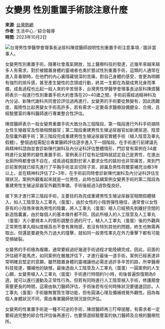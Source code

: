 # 女變男 性別重置手術該注意什麼

**來源**: [台灣熱網](https://www.taiwanhot.net/news/1048810/%E4%BE%AF%E5%8F%8B%E5%AE%9C%E6%8E%A8%E5%B1%85%E4%BD%8F%E6%94%BF%E7%AD%96+%E5%96%8A%E5%B1%85%E4%BD%8F%E6%AD%A3%E7%BE%A9120%E8%90%AC%E6%88%B6%E3%80%81%E6%8E%A8%E8%A1%8C%E5%85%AC%E5%9C%B0%E5%9C%B0%E4%B8%8A%E6%AC%8A%E4%BD%8F%E5%AE%85)  
**作者**: 生活中心／綜合報導  
**時間**: 2023年10月2日  

![台灣男性學醫學會理事長泌尿科陳煜醫師說明性別重置手術注意事項／圖非當事人。](https://s.yimg.com/ny/api/res/1.2/OeK5pUyPuzcpYhLOaCiTtw--/YXBwaWQ9aGlnaGxhbmRlcjt3PTk2MDtoPTYyOTtjZj13ZWJw/https://media.zenfs.com/ko/taiwanhot.net.tw/28d8ef3149974ebfe238eab0587b8439)

女變男性別重置手術，隨著社會風氣開放，加上醫療科技的發達，近幾年來越來越多人有需求，對於被錯置身體的靈魂者也勇於嘗試性別重置手術，這類的人通常在進入青春期時，在他們的內心裏隱藏很深的苦痛，對自己身體的感受，會更為明顯有強烈的排斥感，甚至產生變性的念頭或行動，終其一生都在為變成男兒身而準備，成長過程也比起一般人來的辛苦很多，台灣男性學醫學會理事長泌尿科陳煜醫師表示一般進行性別重置手術大約會落在20~40歲之間，手術前需經過精神科及內分泌、新陳代謝科共同會診評估過再進行，女變男的手術要從無變有，因此困難度、風險性比起男變女手術高許多，若有需求一定要尋求醫療設備健全、合規，且經驗豐富的專科醫師進行專業整合性評估。

陳煜醫師表示一般女變男重置手術大致分為三個階段，第一階段進行外科手術摘除女性生殖器官及性徵相關器官；第二階段重建男性生殖泌尿器官如新建尿道、陰莖及陰囊外觀手術；第三階段完成重建男性生殖泌尿器官實體手術（植入陰莖及睪丸假體）。整個過程需配合專業醫師評估逐步進入下一個階段。在手術進行前建議先與精神科諮詢並會診新陳代謝科及內分泌科評估整體情形，門診曾有案例在34歲時進行女變男的變性重置手術，案例表示打從有記憶時就認定自己是男性，在進出女廁所時都會很不自在，成長過程面對於家人要求女性的裝扮也非常痛苦，來到門診前案例就已經先進行了平胸手術並且切除子宮、卵巢及男性荷爾蒙補充治療3年以上，並在精神科評估了2~3年，在手術前同時會診新陳代謝科及內分泌科評估生理狀況，案例外觀看起來就是一位男性，此時也延續案例女變男手術的第二階段為重建男性生殖泌尿器官外觀而準備，手術後經過3週恢復良好。

接下來才進行第三階段手術，主要目的為完成重建男性生殖泌尿器官相關假體植入，如人工陰莖及人工睪丸（蛋蛋），由於女性的小陰唇彈性極佳，通常會以女性原有的小陰唇來做為男性的陰囊，將人工睪丸（蛋蛋）植入已經預先剝離好空間的新造陰囊裏，由於每個人的基本條件都不同，因此所植入的人工陰莖及人工睪丸（蛋蛋）大小要視本人的情形調整合適的尺寸。植入人工睪丸（蛋蛋）後的外觀與正常男性睪丸相似度極高也不會有異物感，若沒有特別其他的問題，終生也無需再取出，但還是要避免外力過大的撞擊，就如同一般男性睪丸在外力重擊下都有可能受損破裂。

女變男的手術極為複雜，通常要經過好幾道手術過程才能陸續完成，因此，前面的評估絕不能馬虎，如同案例在層層評估下，才進行最後一道手術，案例已經表達非常明確且堅定的意願，雖然錯置身體的靈魂讓他必需走過許多辛苦的路，所幸醫療科技發達，彌補他的缺憾，最後透由人工陰莖及人工睪丸（蛋蛋）一圓案例的人生心願，女變男植入人工睪丸（蛋蛋）手術進行時間約1小時，術後普遍恢復期為6週，就可以進行運動及正常性行為，但若有同時進行人工陰莖植入手術，修護期會需要更長的時間，這需由執刀醫師評估，手術後若有任何時殊狀況要儘速回診。人工睪丸（蛋蛋）手術雖無實質生理功能，但有圓滿心理及彌補視覺外觀性。因為每個人身體狀況不同，需由專業醫師依現況提供評估。

女變男的性重置手術是一種不可逆的手術，陳煜醫師再三叮嚀提醒，有需求者一定要經過完整的綜合性評估後再進行，也要慎選經驗豐富的執刀醫師及合規的醫療院所。
